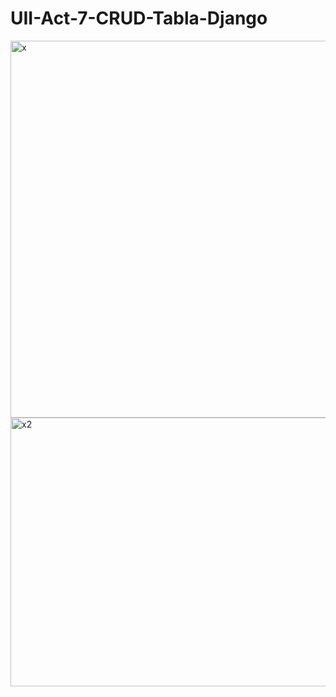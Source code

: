 # UII-Act-7-CRUD-Tabla-Django
<img width="1365" height="603" alt="x" src="https://github.com/user-attachments/assets/061a3ca1-cd49-47d5-b9c2-815f5204e46d" />

<img width="1356" height="430" alt="x2" src="https://github.com/user-attachments/assets/a717c3ce-3995-44ef-8765-3a9b5923d20b" />

